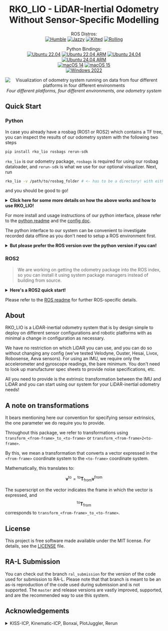 <div align="center">
  <h1>RKO_LIO - LiDAR-Inertial Odometry<br />Without Sensor-Specific Modelling</h1>
</div>

<p align="center">
ROS Distros:
<br />
<a href="https://github.com/PRBonn/rko_lio/actions/workflows/ros_build_humble.yaml"><img src="https://github.com/PRBonn/rko_lio/actions/workflows/ros_build_humble.yaml/badge.svg?branch=master" alt="Humble" /></a>
<a href="https://github.com/PRBonn/rko_lio/actions/workflows/ros_build_jazzy.yaml"><img src="https://github.com/PRBonn/rko_lio/actions/workflows/ros_build_jazzy.yaml/badge.svg?branch=master" alt="Jazzy" /></a>
<a href="https://github.com/PRBonn/rko_lio/actions/workflows/ros_build_kilted.yaml"><img src="https://github.com/PRBonn/rko_lio/actions/workflows/ros_build_kilted.yaml/badge.svg?branch=master" alt="Kilted" /></a>
<a href="https://github.com/PRBonn/rko_lio/actions/workflows/ros_build_rolling.yaml"><img src="https://github.com/PRBonn/rko_lio/actions/workflows/ros_build_rolling.yaml/badge.svg?branch=master" alt="Rolling" /></a>
</p>

<p align="center">
Python Bindings:
<br />
<a href="https://github.com/PRBonn/rko_lio/actions/workflows/python_bindings_ubuntu_2204.yaml"><img src="https://github.com/PRBonn/rko_lio/actions/workflows/python_bindings_ubuntu_2204.yaml/badge.svg?branch=master" alt="Ubuntu 22.04" /></a>
<a href="https://github.com/PRBonn/rko_lio/actions/workflows/python_bindings_ubuntu_2204_arm.yaml"><img src="https://github.com/PRBonn/rko_lio/actions/workflows/python_bindings_ubuntu_2204_arm.yaml/badge.svg?branch=master" alt="Ubuntu 22.04 ARM" /></a>
<a href="https://github.com/PRBonn/rko_lio/actions/workflows/python_bindings_ubuntu_2404.yaml"><img src="https://github.com/PRBonn/rko_lio/actions/workflows/python_bindings_ubuntu_2404.yaml/badge.svg?branch=master" alt="Ubuntu 24.04" /></a>
<a href="https://github.com/PRBonn/rko_lio/actions/workflows/python_bindings_ubuntu_2404_arm.yaml"><img src="https://github.com/PRBonn/rko_lio/actions/workflows/python_bindings_ubuntu_2404_arm.yaml/badge.svg?branch=master" alt="Ubuntu 24.04 ARM" /></a>
<br />
<a href="https://github.com/PRBonn/rko_lio/actions/workflows/python_bindings_macos_14.yaml"><img src="https://github.com/PRBonn/rko_lio/actions/workflows/python_bindings_macos_14.yaml/badge.svg?branch=master" alt="macOS 14" /></a>
<a href="https://github.com/PRBonn/rko_lio/actions/workflows/python_bindings_macos_15.yaml"><img src="https://github.com/PRBonn/rko_lio/actions/workflows/python_bindings_macos_15.yaml/badge.svg?branch=master" alt="macOS 15" /></a>
<br />
<a href="https://github.com/PRBonn/rko_lio/actions/workflows/python_bindings_windows_2022.yaml"><img src="https://github.com/PRBonn/rko_lio/actions/workflows/python_bindings_windows_2022.yaml/badge.svg?branch=master" alt="Windows 2022" /></a>
</p>

<p align="center">
  <img src="https://raw.githubusercontent.com/PRBonn/rko_lio/refs/heads/master/docs/example_multiple_platforms.png" alt="Visualization of odometry system running on data from four different platforms in four different environments" />
  <br />
  <em>Four different platforms, four different environments, one odometry system</em>
</p>

## Quick Start

### Python

In case you already have a rosbag (ROS1 or ROS2) which contains a TF tree, you can inspect the results of our odometry system with the following two steps

```bash
pip install rko_lio rosbags rerun-sdk
```

`rko_lio` is our odometry package, `rosbags` is required for using our rosbag dataloader, and `rerun-sdk` is what we use for our optional visualizer.
Next, run

```bash
rko_lio -v /path/to/rosbag_folder # <- has to be a directory! with either *.bag files or metadata.yaml from ROS2
```

and you should be good to go!

<details>
<summary><b>Click here for some more details on how the above works and how to use RKO_LIO!</b></summary>
<br />

The `-v` flag enables visualization.

You can specify a dataloader to use with `-d`, but if you don't, we try to guess the format based on the layout of the data.

Our rosbag dataloader works with either ROS1 or ROS2 bags.
Place split ROS1 bags in a single folder and pass the folder as the data path.
Note that we don't support running `rko_lio` on partial or incomplete bags, though you can try (and maybe raise an issue if you think we should support this).
ROS2 especially will need a `metadata.yaml` file.

By default, we assume there is just one IMU topic and one LiDAR topic in the bag, in which case we automatically pick up the topic names and proceed further.
If there are multiple topics per sensor, you will be prompted to select one via the `--imu` or `--lidar` flags, which you can pass to `rko_lio`.

Next, we assume there is a (static) TF tree in the bag.
If so, we take the frame ids from the message topics we just picked up, build a static TF tree, and then query it for the extrinsic from IMU to LiDAR.
Our odometry estimates the robot pose with respect to a base frame, and by default, we assume the LiDAR frame to be the base frame.
If you would like to use a different frame, you can pass the frame id with `--base_frame` (note the other options available with `--help`).
The TF tree will be queried for the appropriate transformations (if they exist in the bag!).

In case there is no TF tree in the bag, then you will have to manually specify the extrinsics for IMU to base frame and LiDAR to base frame, as these two are **required** parameters.
Set one of the extrinsics to identity if you want that one to be the base frame (you will still have to specify both parameters).
You can specify the extrinsics via a config YAML file with the keys `extrinsic_imu2base_quat_xyzw_xyz` and `extrinsic_lidar2base_quat_xyzw_xyz`.

You can dump a config with all the options set to default values by running `rko_lio --dump_config`.
Modify as you require, and pass this file to `rko_lio` using the `-c` flag.
Please check `python/config` in the GitHub repository for example configurations.

An example invocation would then be

```bash
# the config should have the sensor extrinsics if the rosbag doesn't
rko_lio -v -c config.yaml --imu imu_topic --lidar lidar_topic /path/to/rosbag_folder
```

For all possible CLI flags, please check `rko_lio --help`.

</details>

For more install and usage instructions of our python interface, please refer to the [python readme](python#rko_lio---python-bindings) and the [config doc](/docs/config.md).

The python interface to our system can be convenient to investigate recorded data offline as you don't need to setup a ROS environment first.

<details>
<summary><b>But please prefer the ROS version over the python version if you can!</b></summary>
<br />

The ROS version is the intended way to use our odometry system on a robot.
The ROS version also has better performance mainly due to how we read incoming data.
Without getting into details, if you can, you should prefer using the ROS version.
For offline use, we provide a way to directly inspect and run our odometry on recorded rosbags (see offline mode in [ROS usage](ros#usage)), which should be preferred over the python dataloader.
The python interface is merely meant to be a convenience.

</details>

### ROS2

> We are working on getting the odometry package into the ROS index, so you can install it using system package managers instead of building from source.

<details>
<summary><b>Here's a ROS2 quick start!</b></summary>
<br />

Clone the repository into your ROS workspace and then

```bash
# we use ninja to build by default
colcon build --packages-select rko_lio # --symlink-install --event-handlers console_direct+
```

To launch the odometry node:

```bash
ros2 launch rko_lio odometry.launch.py # config_file:=/path/to/a/config.yaml rviz:=true
```

Note that we have some [default build configuration options](ros/colcon.pkg) which should automatically get picked up by colcon.
We have a few dependencies, but as long as these defaults apply, the package should build without any further consideration.
If you encounter any issues, please check [docs/build.md](docs/build.md) for further details or open an issue afterwards.

</details>

Please refer to the [ROS readme](ros) for further ROS-specific details.

## About

RKO_LIO is a LiDAR-inertial odometry system that is by design simple to deploy on different sensor configurations and robotic platforms with as minimal a change in configuration as necessary.

We have no restriction on which LiDAR you can use, and you can do so without changing any config (we've tested Velodyne, Ouster, Hesai, Livox, Robosense, Aeva sensors).
For using an IMU, we require only the accelerometer and gyroscope readings, the bare minimum.
You don't need to look up manufacturer spec sheets to provide noise specifications, etc.

All you need to provide is the extrinsic transformation between the IMU and LiDAR and you can start using our system for your LiDAR-inertial odometry needs!

## A note on transformations

It bears mentioning here our convention for specifying sensor extrinsics, the one parameter we do require you to provide.

Throughout this package, we refer to transformations using `transform_<from-frame>_to_<to-frame>` or `transform_<from-frame>2<to-frame>`.

By this, we mean a transformation that converts a vector expressed in the `<from-frame>` coordinate system to the `<to-frame>` coordinate system.

Mathematically, this translates to:

$$
\mathbf{v}^{\text{to}} = {}^{\text{to}} \mathbf{T}_{\text{from}}  \mathbf{v}^{\text{from}}
$$

The superscript on the vector indicates the frame in which the vector is expressed, and $${}^{\text{to}} \mathbf{T}_{\text{from}}$$ corresponds to `transform_<from-frame>_to_<to-frame>`.

## License

This project is free software made available under the MIT license. For details, see the [LICENSE](LICENSE) file.

## RA-L Submission

You can check out the branch `ral_submission` for the version of the code used for submission to RA-L.
Please note that that branch is meant to be an as-is reproduction of the code used during submission and is not supported.
The `master` and release versions are vastly improved, supported, and are the recommended way to use this system.

## Acknowledgements

<details>
<summary>KISS-ICP, Kinematic-ICP, Bonxai, PlotJuggler, Rerun</summary>

This package is inspired by and would not be possible without the work of [KISS-ICP](https://github.com/PRBonn/kiss-icp) and [Kinematic-ICP](https://github.com/PRBonn/kinematic-icp).
Additionally, we use and rely heavily on, either in the package itself or during development, [Bonxai](https://github.com/facontidavide/Bonxai), [PlotJuggler](https://github.com/facontidavide/PlotJuggler), [Rerun](https://github.com/rerun-io/rerun), and of course ROS itself.

A special mention goes out to [Rerun](https://rerun.io/) for providing an extremely easy-to-use but highly performative visualization system.
Without this, I probably would not have made a python interface at all.

</details>
